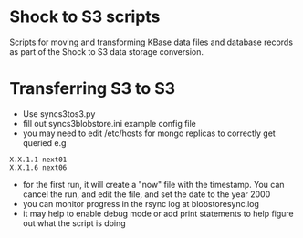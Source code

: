 # Shock to S3 scripts

Scripts for moving and transforming KBase data files and database records as part of the Shock to S3 data storage conversion.

# Transferring S3 to S3
* Use syncs3tos3.py
* fill out syncs3blobstore.ini example config file
* you may need to edit /etc/hosts for mongo replicas to correctly get queried e.g

```
X.X.1.1 next01
X.X.1.6 next06
```
* for the first run, it will create a "now" file with the timestamp. You can cancel the run, and edit the file, and set the date to the year 2000
* you can monitor progress in the rsync log at blobstoresync.log 
* it may help to enable debug mode or add print statements to help figure out what the script is doing
